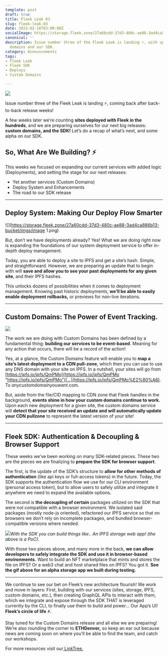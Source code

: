 ```yaml
---
template: post
draft: true
title: Fleek Leak 03
slug: fleek-leak-03
date: 2023-02-16T03:00:00Z
socialImage: https://storage.fleek.zone/27a60cdd-37d3-480c-ae88-3ad4ca886b13-bucket/imgs/fl16fb.png
canonical: ''
description: Issue number three of the Fleek Leak is landing ⚡, with updates on custom
  domains and our SDK.
category: Announcements
tags:
- Fleek Leak
- Fleek SDK
- Deploys
- Custom Domains

---
```

![](https://storage.fleek.zone/27a60cdd-37d3-480c-ae88-3ad4ca886b13-bucket/imgs/fl16fb.png)

Issue number three of the Fleek Leak is landing ⚡, coming back after back-to-back release weeks!

A few weeks later we’re counting **sites deployed with Fleek in the hundreds**, and we are preparing ourselves for our next big releases: **custom domains, and the SDK!** Let’s do a recap of what’s next, and some alpha on our SDK.

## So, What Are We Building? ⚡️

This weeks we focused on expanding our current services with added logic (Deployments), and setting the stage for our next releases:

* Yet another services (Custom Domains)
* Deploy System and Enhancements
* The road to our SDK release

***

## Deploy System: Making Our Deploy Flow Smarter

![](https://storage.fleek.zone/27a60cdd-37d3-480c-ae88-3ad4ca886b13-bucket/imgs/image 1.png)

But, don’t we have deployments already? Yes! What we are doing right now is expanding the foundations of our system deployment service to offer in-depth deploy management.

Today, you are able to deploy a site to IPFS and get a site’s hash. Simple, and straightforward. However, we are preparing an update that to begin with will **save and allow you to see your past deployments for any given site**, and their IPFS hashes.

This unlocks dozens of possibilities when it comes to deployment management. Knowing past historic deployments, **we’ll be able to easily enable deployment rollbacks,** or previews for non-live iterations.

***

## Custom Domains: The Power of Event Tracking.

![](https://media.giphy.com/media/v1.Y2lkPTc5MGI3NjExMzBjZWY5ZGJkOTQwZDFjMDJkODk3M2VjODI2MzI3MjM5NGI3YTc3MCZjdD1n/KvD3fWqBEiZwyLjKu8/giphy.gif)

The work we are doing with Custom Domains has been defined by a fundamental thing: **building our services to be event-based**. Meaning for any action that occurs, there will be a record of the action!

Yes, at a glance, the Custom Domains feature will enable you to **map a site’s latest deployment to a CDN pull-zone**, which then you can use to use any DNS domain with your site on IPFS. In a nutshell, your sites will go from [https://ipfs.io/ipfs/QmPMo](https://ipfs.io/ipfs/QmPMo "https://ipfs.io/ipfs/QmPMo")[…](https://ipfs.io/ipfs/QmPMo%E2%80%A6). To _anycustomdomainyouwant_.com.

But, aside from the file/CID mapping to CDN zone that Fleek handles in the background, **events shine in how your custom domains continue to work.** Upon each new deployment for a given site, the custom domains service will **detect that your site received an update and will automatically update your CDN pullzone** to represent the latest version of your site!

***

## Fleek SDK: Authentication & Decoupling & Browser Support

These weeks we’ve been working on many SDK-related pieces. These two are the pieces we are finalizing to **prepare the SDK for browser support**.

The first, is the update of the SDK’s structure to **allow for other methods of authentication** (like api keys or full-access tokens) in the future. Today, the SDK supports the authentication flow we use for our CLI environment (personal access token), but to allow users to safely utilize and integrate it anywhere we need to expand the available options.

The second is **the decoupling of certain** packages utilized on the SDK that were not compatible with a browser environment. We isolated said packages (mostly node-js oriented), refactored our IPFS service so that on browsers we don’t rely on incomplete packages, and bundled browser-compatible versions where needed.

![](https://storage.fleek.zone/27a60cdd-37d3-480c-ae88-3ad4ca886b13-bucket/imgs/gif-sdk-test.gif)_With the SDK you can build things like.. An IPFS storage web app! (the above is a PoC)._

With those two pieces above, and many more in the back, **we can allow developers to safely integrate the SDK and use it in browser-based environments.** Want to build an NFT marketplace that mints and stores the file on IPFS? Or a web3 chat and host shared files on IPFS? You got it. **See the gif above for an alpha storage app we built during testing.**

***

We continue to see our bet on Fleek’s new architecture flourish! We work and move in layers: First, building with our services (sites, storage, IPFS, custom domains, etc.), then creating GraphQL APIs to interact with them, which we integrate and expose through the SDK THAT is leveraged currently by the CLI, to finally use them to build and power… Our App’s UI! **Fleek’s circle of life ⚡.**

Stay tuned for the Custom Domains release and all else we are preparing! We’re also rounding the corner to **ETHDenver,** so keep an ear out because news are coming soon on where you’ll be able to find the team, and catch our workshops.

For more resources visit our[ LinkTree.](https://linktr.ee/fleek)